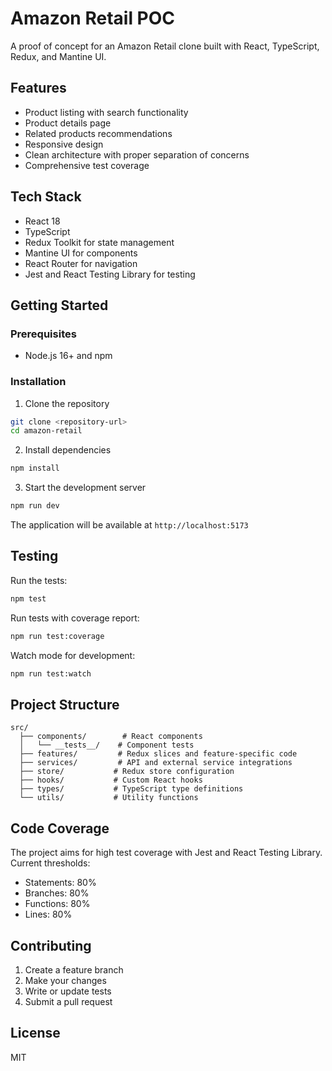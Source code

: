 # Amazon Retail POC

A proof of concept for an Amazon Retail clone built with React, TypeScript, Redux, and Mantine UI.

## Features

- Product listing with search functionality
- Product details page
- Related products recommendations
- Responsive design
- Clean architecture with proper separation of concerns
- Comprehensive test coverage

## Tech Stack

- React 18
- TypeScript
- Redux Toolkit for state management
- Mantine UI for components
- React Router for navigation
- Jest and React Testing Library for testing

## Getting Started

### Prerequisites

- Node.js 16+ and npm

### Installation

1. Clone the repository
```bash
git clone <repository-url>
cd amazon-retail
```

2. Install dependencies
```bash
npm install
```

3. Start the development server
```bash
npm run dev
```

The application will be available at `http://localhost:5173`

## Testing

Run the tests:
```bash
npm test
```

Run tests with coverage report:
```bash
npm run test:coverage
```

Watch mode for development:
```bash
npm run test:watch
```

## Project Structure

```
src/
  ├── components/        # React components
  │   └── __tests__/    # Component tests
  ├── features/         # Redux slices and feature-specific code
  ├── services/         # API and external service integrations
  ├── store/           # Redux store configuration
  ├── hooks/           # Custom React hooks
  ├── types/           # TypeScript type definitions
  └── utils/           # Utility functions
```

## Code Coverage

The project aims for high test coverage with Jest and React Testing Library. Current thresholds:
- Statements: 80%
- Branches: 80%
- Functions: 80%
- Lines: 80%

## Contributing

1. Create a feature branch
2. Make your changes
3. Write or update tests
4. Submit a pull request

## License

MIT
